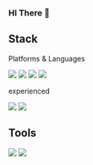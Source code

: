 ### HI There 👋

Stack
---
Platforms & Languages

<img src="https://img.shields.io/badge/-PHP-777BB4?style=flat&logo=PHP&logoColor=black"/> <img src="https://img.shields.io/badge/-Laravel-FF2D20?style=flat&logo=Laravel&logoColor=white"/> <img src="https://img.shields.io/badge/-jQuery-0769AD?style=flat&logo=jQuery&logoColor=black"/> <img src="https://img.shields.io/badge/-JavaScript-F7DF1E?style=flat&logo=JavaScript&logoColor=black"/>

experienced

<img src="https://img.shields.io/badge/-Vue.js-4FC08D?style=flat&logo=Vue.js&logoColor=white"/> <img src="https://img.shields.io/badge/-Vue.js-4FC08D?style=flat&logo=Node.js&logoColor=white"/>
   
Tools
---
<img src="https://img.shields.io/badge/-Jetbrains-f4f4f4?style=flat&logo=jetbrains&logoColor=black"/> <img src="https://img.shields.io/badge/-Git-F05032?style=flat&logo=Git&logoColor=white"/>

<!--
**shinjaeseok/shinjaeseok** is a ✨ _special_ ✨ repository because its `README.md` (this file) appears on your GitHub profile.

Here are some ideas to get you started:

- 🔭 I’m currently working on ...
- 🌱 I’m currently learning ...
- 👯 I’m looking to collaborate on ...
- 🤔 I’m looking for help with ...
- 💬 Ask me about ...
- 📫 How to reach me: ...
- 😄 Pronouns: ...
- ⚡ Fun fact: ...
-->
